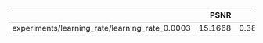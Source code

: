 |                                                |    PSNR |     SSIM |    loss |
|:-----------------------------------------------|--------:|---------:|--------:|
| experiments/learning_rate/learning_rate_0.0003 | 15.1668 | 0.385528 | 2038.47 |